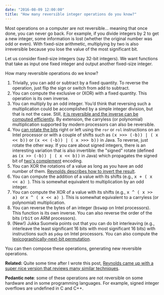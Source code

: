 ```yaml
---
date: "2016-08-09 12:00:00"
title: "How many reversible integer operations do you know?"
---
```




Most operations on a computer are not reversible&hellip; meaning that once done, you can never go back. For example, if you divide integers by 2 to get a new integer, some information is lost (whether the original number was odd or even). With fixed-size arithmetic, multiplying by two is also irreversible because you lose the value of the most significant bit.

Let us consider fixed-size integers (say 32-bit integers). We want functions that take as input one fixed integer and output another fixed-size integer. 

How many reversible operations do we know?

1. Trivially, you can add or subtract by a fixed quantity. To reverse the operation, just flip the sign or switch from add to subtract.
1. You can compute the exclusive or (XOR) with a fixed quantity. This operation is its own inverse.
1. You can multiply by an odd integer. You&rsquo;d think that reversing such a multiplication could be accomplished by a simple integer division, but that is not the case. Still, [it is reversible and the inverse can be computed efficiently](/lemire/blog/2017/09/18/computing-the-inverse-of-odd-integers/). By extension, the carryless (or polynomial) multiplication supported by modern processors can also be reversible.
1. You [can rotate the bits](https://en.wikipedia.org/wiki/Circular_shift) right or left using the `ror` or `rol` instructions on an Intel processor or with a couple of shifts such as <tt>(x >>> (-b)) | ( x << b))</tt> or <tt>(x << (-b)) | ( x >>> b))</tt> in Java. To reverse, just rotate the other way. If you care about signed integers, there is an interesting variation that is also invertible: the "signed" rotate (defined as <tt>(x >> (-b)) | ( x << b))</tt> in Java) which propagates the signed bit of [two's complement](https://en.wikipedia.org/wiki/Two%27s_complement) encoding.
1. You can XOR the rotations of a value as long as you have an odd number of them. [Reynolds describes how to invert the result](http://marc-b-reynolds.github.io/math/2017/10/13/XorRotate.html). 
1. You can compute the addition of a value with its shifts (e.g., <tt> x + ( x << a) </tt>). This is somewhat equivalent to multiplication by an odd integer. 
1. You can compute the XOR of a value with its shifts (e.g., <tt> x ^ ( x >> a) </tt> or <tt> x ^ ( x << a) </tt>). This is somewhat equivalent to a carryless (or polynomial) multiplication. 
1. You can reverse the bytes of an integer (<tt>bswap</tt> on Intel processors). This function is its own inverse. You can also reverse the order of the bits (<tt>rbit</tt> on ARM processors). 
1. (New!) Jukka Suomela points out that you can do bit interleaving (e.g., interleave the least significant 16 bits with most significant 16 bits) with instructions such as `pdep` on Intel processors. You can also compute the [lexicographically-next-bit permutation](https://graphics.stanford.edu/~seander/bithacks.html#NextBitPermutation).


You can then compose these operations, generating new reversible operations.

__Related:__ Quite some time after I wrote this post, [Reynolds came up with a super nice version that reviews many similar techniques](http://marc-b-reynolds.github.io/math/2017/10/13/IntegerBijections.html).

__Pedantic note__: some of these operations are not reversible on some hardware and in some programming languages. For example, signed integer overflows are undefined in C and C++.

